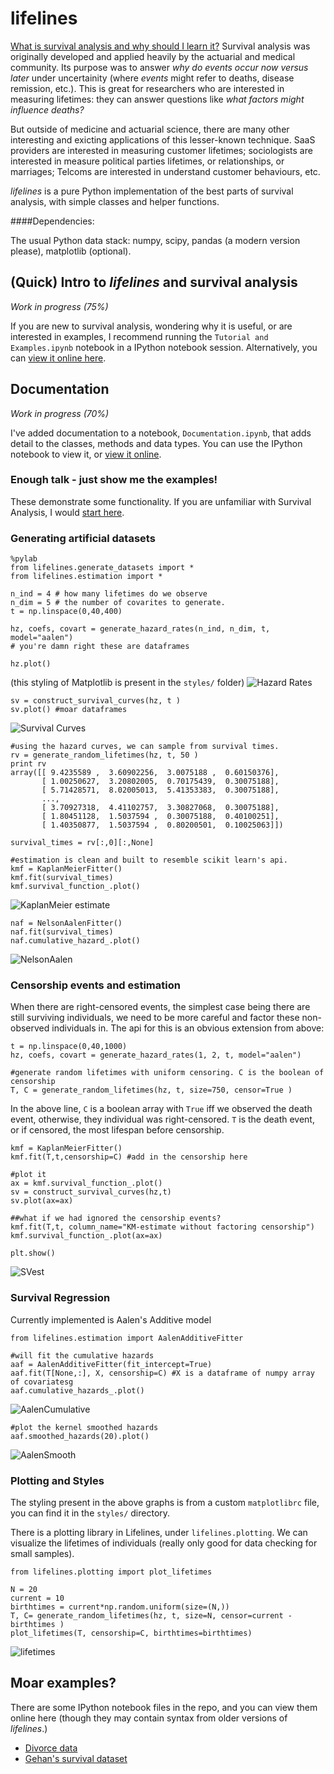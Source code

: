 lifelines
=======
 
[What is survival analysis and why should I learn it?](http://nbviewer.ipython.org/urls/raw.github.com/CamDavidsonPilon/lifelines/master/Tutorial%20and%20Examples.ipynb) Survival analysis was originally developed and applied heavily by the actuarial and medical community. Its purpose was to answer *why do events occur now versus later* under uncertainity (where *events* might refer to deaths, disease remission, etc.). This is great for researchers who are interested in measuring lifetimes: they can answer questions like *what factors might influence deaths?*

But outside of medicine and actuarial science, there are many other interesting and exicting applications of this lesser-known technique. SaaS providers are interested in measuring customer lifetimes; sociologists are interested in measure political parties lifetimes, or relationships, or marriages; Telcoms are interested in understand customer behaviours, etc. 

*lifelines* is a pure Python implementation of the best parts of survival analysis, with simple classes
and helper functions. 

####Dependencies:

The usual Python data stack: numpy, scipy, pandas (a modern version please), matplotlib (optional).


## (Quick) Intro to *lifelines* and survival analysis

*Work in progress (75%)*

If you are new to survival analysis, wondering why it is useful, or are interested in examples,
I recommend running the `Tutorial and Examples.ipynb` notebook in a IPython notebook session. Alternatively, you can [view it online here](http://nbviewer.ipython.org/urls/raw.github.com/CamDavidsonPilon/lifelines/master/Tutorial%20and%20Examples.ipynb).



## Documentation

*Work in progress (70%)*

I've added documentation to a notebook, `Documentation.ipynb`, that adds detail to 
the classes, methods and data types. You can use the IPython notebook to view it, or [view it online](http://nbviewer.ipython.org/urls/raw.github.com/CamDavidsonPilon/lifelines/master/Documentation.ipynb).



### Enough talk - just show me the examples!

These demonstrate some functionality. If you are unfamiliar with Survival Analysis, I would [start here](http://nbviewer.ipython.org/urls/raw.github.com/CamDavidsonPilon/lifelines/master/Tutorial%20and%20Examples.ipynb).

### Generating artificial datasets

    %pylab
    from lifelines.generate_datasets import *
    from lifelines.estimation import *

    n_ind = 4 # how many lifetimes do we observe
    n_dim = 5 # the number of covarites to generate. 
    t = np.linspace(0,40,400)

    hz, coefs, covart = generate_hazard_rates(n_ind, n_dim, t, model="aalen")
    # you're damn right these are dataframes

    hz.plot()

(this styling of Matplotlib is present in the `styles/` folder)
![Hazard Rates](http://i.imgur.com/O8Og76Ol.png)

    sv = construct_survival_curves(hz, t )
    sv.plot() #moar dataframes

![Survival Curves](http://i.imgur.com/jWu3CM9l.png)

    #using the hazard curves, we can sample from survival times.
    rv = generate_random_lifetimes(hz, t, 50 )
    print rv
    array([[ 9.4235589 ,  3.60902256,  3.0075188 ,  0.60150376],
           [ 1.00250627,  3.20802005,  0.70175439,  0.30075188],
           [ 5.71428571,  8.02005013,  5.41353383,  0.30075188],
           ...,
           [ 3.70927318,  4.41102757,  3.30827068,  0.30075188],
           [ 1.80451128,  1.5037594 ,  0.30075188,  0.40100251],
           [ 1.40350877,  1.5037594 ,  0.80200501,  0.10025063]])

    survival_times = rv[:,0][:,None]  

    #estimation is clean and built to resemble scikit learn's api.
    kmf = KaplanMeierFitter()
    kmf.fit(survival_times)
    kmf.survival_function_.plot()

![KaplanMeier estimate](http://i.imgur.com/aztRkvll.png)

    naf = NelsonAalenFitter()
    naf.fit(survival_times)
    naf.cumulative_hazard_.plot()

![NelsonAalen](http://i.imgur.com/xA9OBFNl.png)


### Censorship events and estimation
When there are right-censored events, the simplest case being there are still surviving individuals, we need to be more careful and factor these 
non-observed individuals in. The api for this is an obvious extension from above:


    t = np.linspace(0,40,1000)
    hz, coefs, covart = generate_hazard_rates(1, 2, t, model="aalen")

    #generate random lifetimes with uniform censoring. C is the boolean of censorship
    T, C = generate_random_lifetimes(hz, t, size=750, censor=True )

In the above line, `C` is a boolean array with `True` iff we observed the death event, otherwise, they individual was right-censored. `T` is the death event, or if censored, the most lifespan before censorship.  


    kmf = KaplanMeierFitter()
    kmf.fit(T,t,censorship=C) #add in the censorship here

    #plot it
    ax = kmf.survival_function_.plot()
    sv = construct_survival_curves(hz,t) 
    sv.plot(ax=ax) 

    ##what if we had ignored the censorship events?
    kmf.fit(T,t, column_name="KM-estimate without factoring censorship")
    kmf.survival_function_.plot(ax=ax)

    plt.show()

![SVest](http://i.imgur.com/jYm911Zl.png)


### Survival Regression

Currently implemented is Aalen's Additive model

    from lifelines.estimation import AalenAdditiveFitter

    #will fit the cumulative hazards
    aaf = AalenAdditiveFitter(fit_intercept=True)
    aaf.fit(T[None,:], X, censorship=C) #X is a dataframe of numpy array of covariatesg
    aaf.cumulative_hazards_.plot()

![AalenCumulative](http://i.imgur.com/1LupZvHl.png)

    #plot the kernel smoothed hazards
    aaf.smoothed_hazards(20).plot()

![AalenSmooth](http://i.imgur.com/ymVfsedl.png)


### Plotting and Styles

The styling present in the above graphs is from a custom `matplotlibrc` file, you can find it in the `styles/` directory. 

There is a plotting library in Lifelines, under `lifelines.plotting`. We can visualize the lifetimes of individuals (really only good for data checking for small samples).

    from lifelines.plotting import plot_lifetimes

    N = 20
    current = 10
    birthtimes = current*np.random.uniform(size=(N,))
    T, C= generate_random_lifetimes(hz, t, size=N, censor=current - birthtimes )
    plot_lifetimes(T, censorship=C, birthtimes=birthtimes)

![lifetimes](http://i.imgur.com/JDt3t3Xl.png)


## Moar examples?

There are some IPython notebook files in the repo, and you can view them online here (though they may 
contain syntax from older versions of *lifelines*.)

- [Divorce data](http://nbviewer.ipython.org/urls/raw.github.com/CamDavidsonPilon/lifelines/master/datasets/Divorces%2520Rates.ipynb)
- [Gehan's survival dataset](http://nbviewer.ipython.org/urls/raw.github.com/CamDavidsonPilon/lifelines/master/datasets/The%2520Gehan%2520Survival%2520Data.ipynb)




